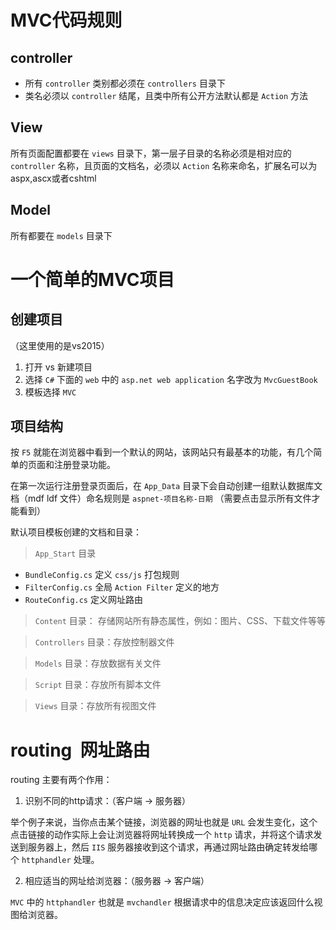 # MVC代码规则

## controller

- 所有 `controller` 类别都必须在 `controllers` 目录下
- 类名必须以 `controller` 结尾，且类中所有公开方法默认都是 `Action` 方法

## View

所有页面配置都要在 `views` 目录下，第一层子目录的名称必须是相对应的 `controller` 名称，且页面的文档名，必须以 `Action` 名称来命名，扩展名可以为 aspx,ascx或者cshtml

## Model

所有都要在 `models` 目录下


# 一个简单的MVC项目

## 创建项目
（这里使用的是vs2015）
1. 打开 vs 新建项目
2. 选择 `C#` 下面的 `web` 中的 `asp.net web application` 名字改为 `MvcGuestBook`
3. 模板选择 `MVC`

## 项目结构

按 `F5` 就能在浏览器中看到一个默认的网站，该网站只有最基本的功能，有几个简单的页面和注册登录功能。

在第一次运行注册登录页面后，在 `App_Data` 目录下会自动创建一组默认数据库文档（mdf ldf 文件）命名规则是 `aspnet-项目名称-日期` （需要点击显示所有文件才能看到）

默认项目模板创建的文档和目录：

> `App_Start` 目录
- `BundleConfig.cs` 定义 `css/js` 打包规则
- `FilterConfig.cs` 全局 `Action Filter` 定义的地方
- `RouteConfig.cs` 定义网址路由

> `Content` 目录：
存储网站所有静态属性，例如：图片、CSS、下载文件等等

> `Controllers` 目录：存放控制器文件

> `Models` 目录：存放数据有关文件

> `Script` 目录：存放所有脚本文件

> `Views` 目录：存放所有视图文件

# routing  网址路由

routing 主要有两个作用： 

1. 识别不同的http请求：（客户端 -> 服务器）

举个例子来说，当你点击某个链接，浏览器的网址也就是 `URL` 会发生变化，这个点击链接的动作实际上会让浏览器将网址转换成一个 `http` 请求，并将这个请求发送到服务器上，然后 `IIS` 服务器接收到这个请求，再通过网址路由确定转发给哪个 `httphandler` 处理。

2. 相应适当的网址给浏览器：（服务器 -> 客户端）

`MVC` 中的 `httphandler` 也就是 `mvchandler` 根据请求中的信息决定应该返回什么视图给浏览器。
